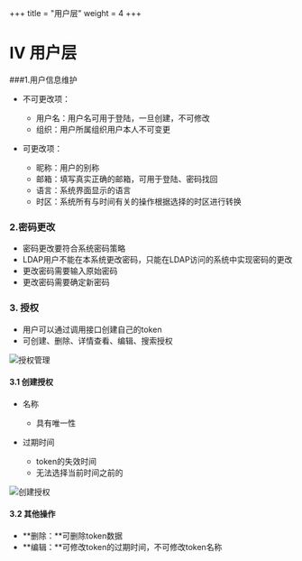 +++
title = "用户层"
weight = 4
+++

# IV 用户层

###1.用户信息维护

- 不可更改项：
    - 用户名：用户名可用于登陆，一旦创建，不可修改
    - 组织：用户所属组织用户本人不可变更

- 可更改项：
    - 昵称：用户的别称
    - 邮箱：填写真实正确的邮箱，可用于登陆、密码找回
    - 语言：系统界面显示的语言
    - 时区：系统所有与时间有关的操作根据选择的时区进行转换

### 2.密码更改

- 密码更改要符合系统密码策略
- LDAP用户不能在本系统更改密码，只能在LDAP访问的系统中实现密码的更改
- 更改密码需要输入原始密码
- 更改密码需要确定新密码 

### 3. 授权

- 用户可以通过调用接口创建自己的token
- 可创建、删除、详情查看、编辑、搜索授权

![授权管理](http://upload-images.jianshu.io/upload_images/7452984-2339b05d67c3c4e2.png?imageMogr2/auto-orient/strip%7CimageView2/2/w/1240)

#### 3.1 创建授权

- 名称
    - 具有唯一性

- 过期时间
    - token的失效时间
    - 无法选择当前时间之前的

![创建授权](http://upload-images.jianshu.io/upload_images/7452984-39c3baeed9923834.png?imageMogr2/auto-orient/strip%7CimageView2/2/w/1240)

#### 3.2 其他操作

- **删除：**可删除token数据
- **编辑：**可修改token的过期时间，不可修改token名称